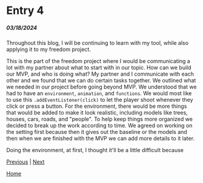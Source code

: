 # Entry 4
##### 03/18/2024

Throughout this blog, I will be continuing to learn with my tool, while also applying it to my freedom project.

This is the part of the freedom project where I would be communicating a lot with my partner about what to start with in our topic. How can we build our MVP, and who is doing what? My partner and I communicate with each other and we found that we can do certain tasks together. We outlined what we needed in our project before going beyond MVP. We understood that we had to have an `environment`, `animation`, and `functions`. We would most like to use this `.addEventListener(click)` to let the player shoot whenever they click or press a button. For the environment, there would be more things that would be added to make it look realistic, including models like trees, houses, cars, roads, and "people". To help keep things more organized we decided to break up the work according to time. We agreed on working on the setting first because then it gives out the baseline or the models and then when we are finished with the MVP we can add more details to it later. 

Doing the environment, at first, I thought it'll be a little difficult because


[Previous](entry03.md) | [Next](entry05.md)

[Home](../README.md)

